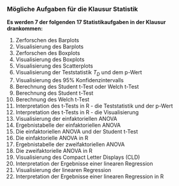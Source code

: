 ### Mögliche Aufgaben für die Klausur Statistik

**Es werden 7 der folgenden 17 Statistikaufgaben in der Klausur drankommen:**

1. Zerforschen des Barplots
2. Visualisierung des Barplots
3. Zerforschen des Boxplots
4. Visualisierung des Boxplots 
5. Visualisierung des Scatterplots
6. Visualisierung der Teststatistik $T_D$ und dem p-Wert
7. Visualisierung des  95% Konfidenzintervalls 
8. Berechnung des Student t-Test oder Welch t-Test
9. Berechnung des Student t-Test
10. Berechnung des Welch t-Test
11. Interpretation des t-Tests in R - die Teststatistik und der p-Wert
12. Interpretation des t-Tests in R - die Visualisierung 
13. Visualisierung der einfaktoriellen ANOVA
14. Ergebnistabelle der einfaktoriellen ANOVA
15. Die einfaktoriellen ANOVA und der Student t-Test 
16. Die einfaktorielle ANOVA in R
17. Ergebnistabelle der  zweifaktoriellen ANOVA 
18. Die zweifaktorielle  ANOVA in R
19. Visualisierung des  Compact Letter Displays (CLD) 
20. Interpretation der  Ergebnisse einer linearen Regression 
21. Visualisierung der  linearen Regression 
22. Interpretation der  Ergebnisse einer linearen Regression in R



